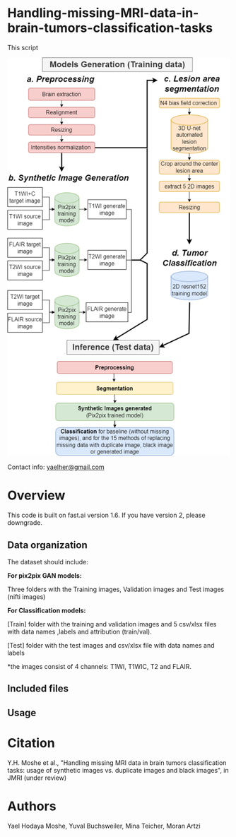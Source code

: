# Handling-missing-MRI-data-in-brain-tumors-classification-tasks

This script

![Model](Figure.png)

Contact info: yaelher@gmail.com
# Overview
This code is built on fast.ai version 1.6. If you have version 2, please downgrade.

## Data organization
The dataset should include:

**For pix2pix GAN models:**

Three folders with the Training images, Validation images and Test images (nifti images) 

**For Classification models:**

[Train] folder with the training and validation images and 5 csv/xlsx files with data names ,labels and attribution (train/val).
 
[Test] folder with the test images and csv/xlsx file with data names and labels 

*the images consist of 4 channels: T1WI, T1WIC, T2 and FLAIR.

## Included files

## Usage

# Citation
Y.H. Moshe et al., "Handling missing MRI data in brain tumors classification tasks: usage of synthetic images vs. duplicate images and black images", in JMRI (under review) 


# Authors
Yael Hodaya Moshe, Yuval Buchsweiler, Mina Teicher, Moran Artzi

